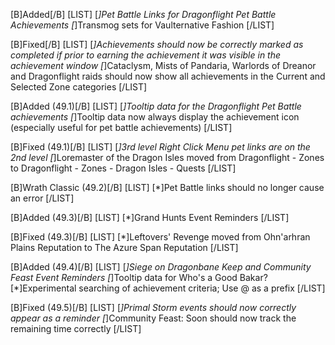 [B]Added[/B]
[LIST]
[*]Pet Battle Links for Dragonflight Pet Battle Achievements
[*]Transmog sets for Vaulternative Fashion
[/LIST]

[B]Fixed[/B]
[LIST]
[*]Achievements should now be correctly marked as completed if prior to earning the achievement it was visible in the achievement window
[*]Cataclysm, Mists of Pandaria, Warlords of Dreanor and Dragonflight raids should now show all achievements in the Current and Selected Zone categories
[/LIST]

[B]Added (49.1)[/B]
[LIST]
[*]Tooltip data for the Dragonflight Pet Battle achievements
[*]Tooltip data now always display the achievement icon (especially useful for pet battle achievements)
[/LIST]

[B]Fixed (49.1)[/B]
[LIST]
[*]3rd level Right Click Menu pet links are on the 2nd level
[*]Loremaster of the Dragon Isles moved from Dragonflight - Zones to Dragonflight - Zones - Dragon Isles - Quests
[/LIST]

[B]Wrath Classic (49.2)[/B]
[LIST]
[*]Pet Battle links should no longer cause an error
[/LIST]

[B]Added (49.3)[/B]
[LIST]
[*]Grand Hunts Event Reminders
[/LIST]

[B]Fixed (49.3)[/B]
[LIST]
[*]Leftovers' Revenge moved from Ohn'arhran Plains Reputation to The Azure Span Reputation
[/LIST]

[B]Added (49.4)[/B]
[LIST]
[*]Siege on Dragonbane Keep and Community Feast Event Reminders
[*]Tooltip data for Who's a Good Bakar?
[*]Experimental searching of achievement criteria; Use @ as a prefix
[/LIST]

[B]Fixed (49.5)[/B]
[LIST]
[*]Primal Storm events should now correctly appear as a reminder
[*]Community Feast: Soon should now track the remaining time correctly
[/LIST]
